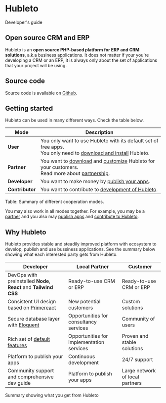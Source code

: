 # Hubleto

Developer's guide

## Open source CRM and ERP

Hubleto is an **open source PHP-based platform for ERP and CRM solutions**, a.k.a business applications. It does not matter if your you're developing a CRM or an ERP, it is always only about the set of applications that your project will be using.

## Source code

Source code is available on [Github](https://github.com/wai-blue/hubleto).

## Getting started

Hubleto can be used in many different ways. Check the table below.

| Mode            | Description                                                                                                                                                |
| --------------- | ---------------------------------------------------------------------------------------------------------------------------------------------------------- |
| **User**        | You only want to use Hubleto with its default set of free apps.<br/>You only need to [download and install](download-and-install) Hubleto.                 |
| **Partner**     | You want to [download](download-and-install) and [customize](create-first-app) Hubleto for your customers.<br/>Read more about [partnership](partnership). |
| **Developer**   | You want to make money by [publish your apps](publish-app).                                                                                                |
| **Contributor** | You want to contribute to [development of Hubleto](contribute).                                                                                            |

Table: Summary of different cooperation modes.

You may also work in all modes together. For example, you may be a [partner](partnership) and you also may [publish apps](publish-app) and [contribute to Hubleto](contribute).

## Why Hubleto

Hubleto provides stable and steadily improved platform with ecosystem to develop, publish and use bussiness applications. See the summary below showing what each interested party gets from Hubleto.

| Developer                                                                     | Local Partner                             | Customer                        |
| ----------------------------------------------------------------------------- | ----------------------------------------- | ------------------------------- |
| DevOps with preinstalled **Node**, **React** and **Tailwind CSS**             | Ready-to-use CRM or ERP                   | Ready-to-use CRM or ERP         |
| Consistent UI design based on [Primereact](https://www.primereact.org)         | New potential customers                   | Custom solutions                |
| Secure database layer with [Eloquent](https://laravel.com/docs/11.x/eloquent) | Opportunities for consultancy services    | Community of users              |
| Rich set of [default features](features)                              | Opportunities for implementation services | Proven and stable solutions     |
| Platform to publish your apps                                                 | Continuous development                    | 24/7 support                    |
| Community support and comprehensive dev guide                                 | Platform to publish your apps             | Large network of local partners |

Summary showing what you get from Hubleto
